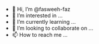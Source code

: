 - 👋 Hi, I’m @fasweeh-faz
- 👀 I’m interested in ...
- 🌱 I’m currently learning ...
- 💞️ I’m looking to collaborate on ...
- 📫 How to reach me ...

<!---
fasweeh-faz/fasweeh-faz is a ✨ special ✨ repository because its `README.md` (this file) appears on your GitHub profile.
You can click the Preview link to take a look at your changes.
--->
